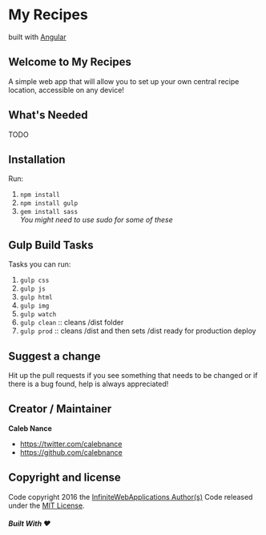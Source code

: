 My Recipes
=========
built with [Angular](https://angularjs.org)

Welcome to My Recipes
--------------------
A simple web app that will allow you to set up your own central recipe location, accessible on any device!

What's Needed
--------------------
TODO

Installation
--------------------
Run:  
1. `npm install`  
2. `npm install gulp`  
3. `gem install sass`  
*You might need to use sudo for some of these*  

Gulp Build Tasks
--------------------
Tasks you can run:  
1. `gulp css`  
2. `gulp js`  
3. `gulp html`  
4. `gulp img`  
5. `gulp watch`  
6. `gulp clean` :: cleans /dist folder  
6. `gulp prod` :: cleans /dist and then sets /dist ready for production deploy  

Suggest a change
--------------------
Hit up the pull requests if you see something that needs to be changed or if there is a bug found, help is always appreciated!

Creator / Maintainer
--------------------
**Caleb Nance**
- <https://twitter.com/calebnance>
- <https://github.com/calebnance>

Copyright and license
--------------------

Code copyright 2016 the [InfiniteWebApplications Author(s)](https://github.com/infinitewebapplications/my-recipes/graphs/contributors) Code released under the [MIT License](https://github.com/infinitewebapplications/my-recipes/blob/master/LICENSE).

##### Built With :heart:

